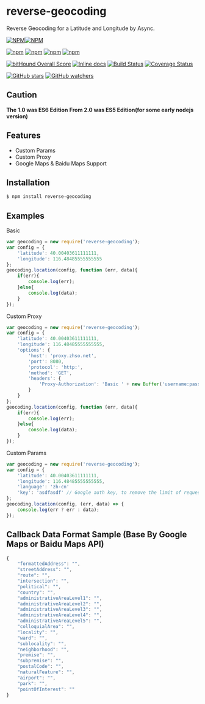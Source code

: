 # reverse-geocoding
Reverse Geocoding for a Latitude and Longitude by Async.

[![NPM](https://nodei.co/npm/reverse-geocoding.png?downloads=true&downloadRank=true&stars=true)][npm-url][![NPM](https://nodei.co/npm-dl/reverse-geocoding.png?height=3&months=6)][npm-url]

[![npm](https://img.shields.io/npm/v/reverse-geocoding.svg)][npm-url] [![npm](https://img.shields.io/npm/dm/reverse-geocoding.svg)][npm-url] [![npm](https://david-dm.org/zhso/reverse-geocoding.svg)][npm-url] [![npm](https://img.shields.io/npm/l/reverse-geocoding.svg)][npm-url]

[![bitHound Overall Score](https://www.bithound.io/github/zhso/reverse-geocoding/badges/score.svg)](https://www.bithound.io/github/zhso/reverse-geocoding) [![Inline docs](http://inch-ci.org/github/zhso/reverse-geocoding.svg?branch=master&style=shields)](http://inch-ci.org/github/zhso/reverse-geocoding) [![Build Status](https://travis-ci.org/zhso/reverse-geocoding.svg?branch=master)](https://travis-ci.org/zhso/reverse-geocoding) [![Coverage Status](https://coveralls.io/repos/github/zhso/reverse-geocoding/badge.svg?branch=master)](https://coveralls.io/github/zhso/reverse-geocoding?branch=master)

[![GitHub stars](https://img.shields.io/github/stars/zhso/reverse-geocoding.svg?style=social&label=Star)](https://github.com/zhso/reverse-geocoding/stargazers) [![GitHub watchers](https://img.shields.io/github/watchers/zhso/reverse-geocoding.svg?style=social&label=Watch)](https://github.com/zhso/reverse-geocoding/subscription)

[npm-url]: https://npmjs.org/package/reverse-geocoding

## Caution

**The 1.0 was ES6 Edition**
**From 2.0 was ES5 Edition(for some early nodejs version)**

## Features

* Custom Params
* Custom Proxy
* Google Maps & Baidu Maps Support

## Installation

```bash
$ npm install reverse-geocoding
```

## Examples

Basic

```js
var geocoding = new require('reverse-geocoding');
var config = {
    'latitude': 40.00403611111111,
    'longitude': 116.48485555555555
};
geocoding.location(config, function (err, data){
	if(err){
		console.log(err);
	}else{
		console.log(data);
	}
});
```

Custom Proxy

```js
var geocoding = new require('reverse-geocoding');
var config = {
    'latitude': 40.00403611111111,
    'longitude': 116.48485555555555,
    'options': {
        'host': 'proxy.zhso.net',
        'port': 8080,
        'protocol': 'http:',
        'method': 'GET',
        'headers': {
            'Proxy-Authorization': 'Basic ' + new Buffer('username:password').toString('base64')
        }
    }
};
geocoding.location(config, function (err, data){
	if(err){
		console.log(err);
	}else{
		console.log(data);
	}
});
```

Custom Params

```js
var geocoding = new require('reverse-geocoding');
var config = {
    'latitude': 40.00403611111111,
    'longitude': 116.48485555555555,
    'language': 'zh-cn'
    'key': 'asdfasdf' // Google auth key, to remove the limit of requests per day.
};
geocoding.location(config, (err, data) => {
	console.log(err ? err : data);
});
```
## Callback Data Format Sample (Base By Google Maps or Baidu Maps API)

```js
{
	"formattedAddress": "",
	"streetAddress": "",
	"route": "",
	"intersection": "",
	"political": "",
	"country": "",
	"administrativeAreaLevel1": "",
	"administrativeAreaLevel2": "",
	"administrativeAreaLevel3": "",
	"administrativeAreaLevel4": "",
	"administrativeAreaLevel5": "",
	"colloquialArea": "",
	"locality": "",
	"ward": "",
	"sublocality": "",
	"neighborhood": "",
	"premise": "",
	"subpremise": "",
	"postalCode": "",
	"naturalFeature": "",
	"airport": "",
	"park": "",
	"pointOfInterest": ""
}
```
